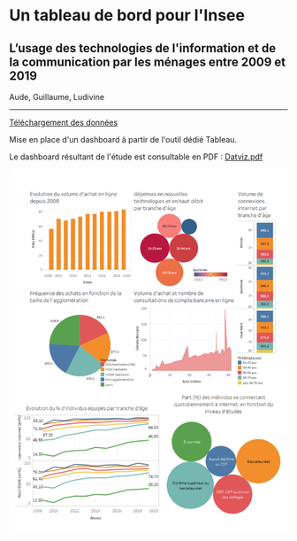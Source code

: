 # Un tableau de bord pour l'Insee

## L’usage des technologies de l'information et de la communication par les ménages entre 2009 et 2019

Aude, Guillaume, Ludivine


<hr>

[Téléchargement des données](https://www.insee.fr/fr/statistiques/4466247)

Mise en place d'un dashboard à partir de l'outil dédié Tableau.

Le dashboard résultant de l'étude est consultable en PDF : [Datviz.pdf](dataviz.pdf)


![datviz](https://github.com/simplon-briefs/Un_tableau_de-bord_pour_l-INSEE/blob/main/dataviz.png)
